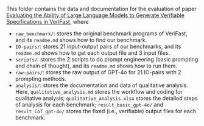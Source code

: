 This folder contains the data and documentation for the evaluation of paper [Evaluating the Ability of Large Language Models to Generate Verifiable Specifications in VeriFast](https://arxiv.org/abs/2411.02318), where

* `raw_benchmark/`: stores the original benchmark programs of VeriFast, and its `readme.md` shows how to find our benchmark.
* `IO-pairs/`: stores 21 input-output pairs of our benchmarks, and its `readme.md` shows how to get each output file and 3 input files.
* `scripts/`: stores the 2 scripts to do prompt engineering (basic prompting and chain of thought), and its `readme.md` shows how to run them.
* `raw-pairs/`: stores the raw output of GPT-4o for 21 IO-pairs with 2 prompting methods.
* `analysis/`: stores the documentation and data of qualitative analysis. Here, `qualitative_analysis.md` stores the workflow and coding for qualitative analysis; `qualitative_analysis.xlsx` stores the detailed steps of analysis for each benchmark; `result_basic_gpt-4o/` and  `result_CoT_gpt-4o/` stores the fixed (i.e., verifiable) output files for each benchmark.